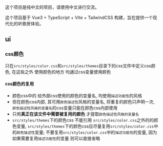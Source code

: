 这个项目是纯中文的项目，请使用中文进行交流。

这个项目基于 Vue3 + TypeScript + Vite + TailwindCSS 构建，旨在提供一个现代化的听歌房体验。

## ui
### css颜色
只在`src/styles/color.css`和`src/styles/themes`目录下的css文件中定义css颜色, 在这些之外 使用颜色的地方 均通过css变量使用颜色

#### css颜色的复用
- 颜色css中的 给外部css使用的颜色的变量名, 均使用`描述功能性`的风格
- 但在颜色css内部, 其可用`颜色描述性`风格的变量名, 将重复的颜色只声明一次, `颜色描述性风格的变量名`的css变量只能在颜色css内部使用
- 只用**真正在该文件中需要被复用的颜色** 才提取`颜色描述性风格的变量名`
- `src/styles/themes`下的颜色css 不能引用 `src/styles/color.css`之外的的颜色变量, `src/styles/themes`下的颜色css应尽量复用`src/styles/color.css`中的`颜色描述性`变量; 不要复用`src/styles/color.css`中的`描述功能性`的变量, 因为如果需要复用`描述功能性`的变量 则可以直接省略
